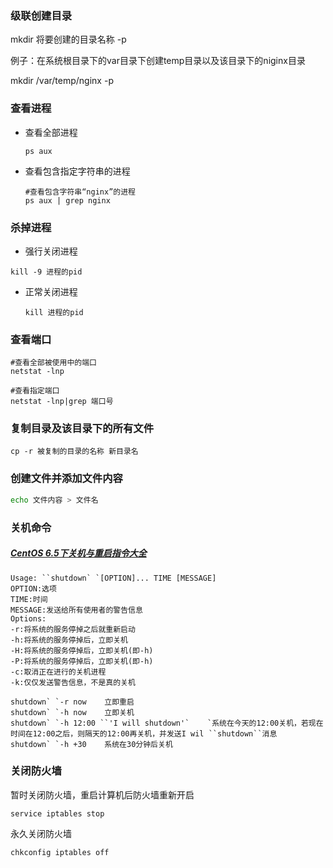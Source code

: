 ### 级联创建目录

mkdir 将要创建的目录名称  -p

例子：在系统根目录下的var目录下创建temp目录以及该目录下的niginx目录

mkdir /var/temp/nginx -p



### 查看进程

* 查看全部进程

  ```shell
  ps aux
  ```

* 查看包含指定字符串的进程

  ```shell
  #查看包含字符串“nginx”的进程
  ps aux | grep nginx
  ```



### 杀掉进程

* 强行关闭进程

```shell
kill -9 进程的pid  
```

* 正常关闭进程

  ```shell
  kill 进程的pid  
  ```




### 查看端口

```shell
#查看全部被使用中的端口
netstat -lnp

#查看指定端口
netstat -lnp|grep 端口号
```



### 复制目录及该目录下的所有文件

```shell
cp -r 被复制的目录的名称 新目录名 
```



### 创建文件并添加文件内容

```sh
echo 文件内容 > 文件名
```



### 关机命令

##### [CentOS 6.5下关机与重启指令大全](https://blog.yayuanzi.com/6103.html)

```shell
Usage: ``shutdown` `[OPTION]... TIME [MESSAGE]
OPTION:选项
TIME:时间
MESSAGE:发送给所有使用者的警告信息
Options:
-r:将系统的服务停掉之后就重新启动
-h:将系统的服务停掉后，立即关机
-H:将系统的服务停掉后，立即关机(即-h)
-P:将系统的服务停掉后，立即关机(即-h)
-c:取消正在进行的关机进程
-k:仅仅发送警告信息，不是真的关机
```

```shell
shutdown` `-r now    立即重启
shutdown` `-h now    立即关机
shutdown` `-h 12:00 ``'I will shutdown'`    `系统在今天的12:00关机，若现在时间在12:00之后，则隔天的12:00再关机，并发送I wil ``shutdown``消息
shutdown` `-h +30    系统在30分钟后关机
```



### 关闭防火墙

暂时关闭防火墙，重启计算机后防火墙重新开启

```shell
service iptables stop
```

永久关闭防火墙

```shell
chkconfig iptables off
```

